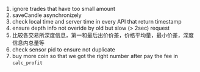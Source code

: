 1. ignore trades that have too small amount
2. saveCandle asynchronizely
3. check local time and server time in every API that return timestamp
4. ensure depth info not overide by old but slow (> 2sec) request
5. 比较各交易所深度信息，第一和最后出价价差，价格平均量，最小价差，深度信息内总量等
6. check sensor pid to ensure not duplicate
7. buy more coin so that we got the right number after pay the fee in `calc_profit`
